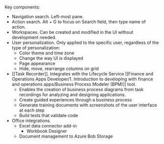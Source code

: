 Key components:
- Navigation search. Left-most pane.
- Action search. Alt + G to focus on Search field, then type name of action.
- Workspaces. Can be created and modified in the UI without development needed.
- User personalization. Only applied to the specific user, regardless of the type of personalization:
	- Color theme and time zone
	- Change the way UI is displayed
	- Page appearance
	- Hide, move, rearrange columns on grid
- [[Task Recorder]]. Integrates with the Lifecycle Service [[Finance and Operations Apps Developer/1. Introduction to developing with finance and operations apps/Business Process Modeler (BPM)]] tool.
	- Enables the creation of business process diagrams from task recordings for analyzing and designing applications.
	- Create guided experiences through a business process
	- Generate training documents with screenshots of the user interface at each step
	- Build tests that validate code
- Office integrations. 
	- Excel data connector add-in
		- Workbook Designer
	- Document management to Azure Bob Storage